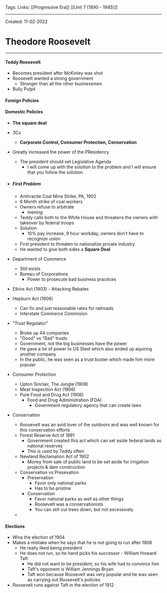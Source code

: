 Tags:
Links: [[Progressive Era]] [[Unit 7 (1890 - 1945)]]

---
Created: 11-02-2022
# Theodore Roosevelt
---

#### Teddy Roosevelt
- Becomes president after McKinley was shot
- Roosevelt wanted a strong government
	- Stronger than all the other businessmen
- Bully Pulpit

#### Foreign Policies

#### Domestic Policies
- **The square deal**
- 3Cs
	- **Corporate Control, Consumer Protection, Conservation**
- Greatly increased the power of the PResidency
	- The president should set Legislative Agenda
		- I will come up with the solution to the problem and I will ensure that you follow the solution

- ##### First Problem
	- Anthracite Coal Mine Strike, PA, 1902
	- 6 Month strike of coal workers
	- Owners refuse to arbitrate
		- mening
	- Teddy calls both to the White House and threatens the owners with takeover by federal troops
	- Solution 
		- 10% pay increase, 9 hour workday, owners don't have to recognize union
	- First president to threaten to nationalize private industry
	- He wanted to give both sides a **Square Deal**

- Department of Commerce
	- Still exists
	- Bureau of Corporations
		- Power to prosecute bad business practices
- Elkins Act (1903) - Attacking Rebates
- Hepburn Act (1906)
	- Can fix and just reasonable rates for railroads
	- Interstate Commerce Commision
- "Trust Regulator"
	- Broke up 44 companies
	- "Good" vs "Bad" trusts
	- Government, not the big businesses have the power
	- He gave a lot of power to US Steel which also ended up aquiring another company
	- In the public, he was seen as a trust buster which made him more popular
- Consumer Protection
	- Upton Sinclair, The Jungle (1906)
	- Meat Inspection Act (1906)
	- Pure Food and Drug Act (1906)
		- Food and Drug Administration (FDA)
			- Government regulatory agency that can create laws
- Conservation
	- Roosevelt was an avid lover of the outdoors and was well known for this conservation efforts
	- Forest Reserve Act of 1891
		- Government created this act which can set aside federal lands as national reserves
		- This is used by Teddy often
	- Newland Reclamation Act of 1902
		- Money from sale of public land to be set aside for irrigation projects & dam construction
	- Conservation vs Presevation
		- Preservation
			- Favor only national parks
			- Has to be pristine
		- Conservation
			- Favor national parks as well as other things
			- Roosevelt was a conservationists
			- You can still cut trees down, but not excessively
	- 

#### Elections
- Wins the election of 1904
- Makes a mistake when he says that he is not going to run after 1908
	- He really liked being president
	- He does not run, so he hand picks his successor - William Howard Taft
		- He did not want to be president, so his wife had to convince him
		- Taft's opponent is William Jennings Bryan
		- Taft won because Roosevelt was very popular and he was seen as carrying out Roosevelt's policies
- Roosevelt runs against Taft in the election of 1912